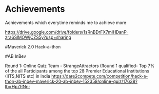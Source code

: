 # Achievements
Achievements which everytime reminds me to achieve more

https://drive.google.com/drive/folders/1sRnBDrFX7mlHDanP-zra6SlMOWjCZS5y?usp=sharing


#Maverick 2.0 Hack-a-thon

#AB InBev

Round 1: Online Quiz
Team - StrangeAttractors (Round 1 qualified- Top 7% of the all Participants among the top 28 Premier Educational Institutions (IITS,NITS etc) in India
https://dare2compete.com/competition/hack-a-thon-ab-inbev-maverick-20-ab-inbev-152359/online-quiz/17638?lb=HpZRNnr
